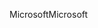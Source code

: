 <span data-ttu-id="1cc6e-101">Microsoft</span><span class="sxs-lookup"><span data-stu-id="1cc6e-101">Microsoft</span></span>
